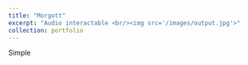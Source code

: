 ```yaml
---
title: "Morgott"
excerpt: "Audio interactable <br/><img src='/images/output.jpg'>"
collection: portfolio
---
```


Simple
